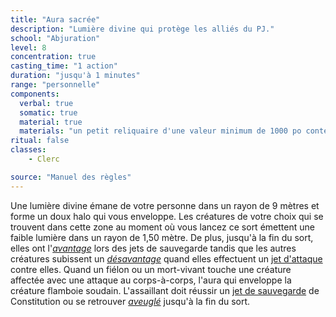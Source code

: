```yaml
---
title: "Aura sacrée"
description: "Lumière divine qui protège les alliés du PJ."
school: "Abjuration"
level: 8
concentration: true
casting_time: "1 action"
duration: "jusqu'à 1 minutes"
range: "personnelle"
components:
  verbal: true
  somatic: true
  material: true
  materials: "un petit reliquaire d'une valeur minimum de 1000 po contenant une relique sacrée, comme un bout de la robe d'un saint ou un morceau de parchemin prélevé sur un texte sacré"
ritual: false
classes:
    - Clerc

source: "Manuel des règles"
---
```

Une lumière divine émane de votre personne dans un rayon de 9 mètres et forme un doux halo qui vous enveloppe. Les créatures de votre choix qui se trouvent dans cette zone au moment où vous lancez ce sort émettent une faible lumière dans un rayon de 1,50 mètre. De plus, jusqu'à la fin du sort, elles ont l'[_avantage_](/utiliser-les-caracteristiques#avantage-et-désavantage) lors des jets de sauvegarde tandis que les autres créatures subissent un [_désavantage_](/utiliser-les-caracteristiques#avantage-et-désavantage) quand elles effectuent un [jet d'attaque](/combattre#jets-dattaque) contre elles. Quand un fiélon ou un mort-vivant touche une créature affectée avec une attaque au corps-à-corps, l'aura qui enveloppe la créature flamboie soudain. L'assaillant doit réussir un [jet de sauvegarde](/utiliser-les-caracteristiques#jets-de-sauvegarde) de Constitution ou se retrouver [_aveuglé_](/gerer-la-sante-du-personnage#aveuglé) jusqu'à la fin du sort.
